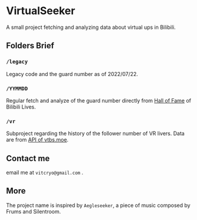 # VirtualSeeker

A small project fetching and analyzing data about virtual ups in Bilibili.

## Folders Brief

### `/legacy`

Legacy code and the guard number as of 2022/07/22.

### `/YYMMDD`

Regular fetch and analyze of the guard number directly from [Hall of Fame](https://live.bilibili.com/p/html/hall-of-fame/index.html#/web) of Bilibili Lives.

### `/vr`

Subproject regarding the history of the follower number of VR livers. Data are from [API of vtbs.moe](https://github.com/dd-center/vtbs.moe/blob/master/api.md).

## Contact me

email me at `vitcryo@gmail.com` .

## More

The project name is inspired by `Aegleseeker`, a piece of music composed by Frums and Silentroom.